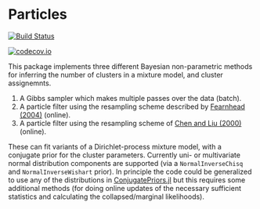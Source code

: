 # Particles

[![Build Status](https://travis-ci.org/kleinschmidt/Particles.jl.svg?branch=master)](https://travis-ci.org/kleinschmidt/Particles.jl)

[![codecov.io](http://codecov.io/github/kleinschmidt/Particles.jl/coverage.svg?branch=master)](http://codecov.io/github/kleinschmidt/Particles.jl?branch=master)

This package implements three different Bayesian non-parametric methods for
inferring the number of clusters in a mixture model, and cluster assignemnts.

1. A Gibbs sampler which makes multiple passes over the data (batch).
2. A particle filter using the resampling scheme described by [Fearnhead
   (2004)](https://doi.org/10.1023/B:STCO.0000009418.04621.cd) (online).
3. A particle filter using the resampling scheme of [Chen and Liu
   (2000)](https://doi.org/10.1111/1467-9868.00246) (online).

These can fit variants of a Dirichlet-process mixture model, with a conjugate
prior for the cluster parameters.  Currently uni- or multivariate normal
distribution components are supported (via a `NormalInverseChisq` and
`NormalInverseWishart` prior).  In principle the code could be generalized to
use any of the distributions in
[ConjugatePriors.jl](https://github.com/JuliaStats/ConjugatePriors.jl) but this
requires some additional methods (for doing online updates of the necessary
sufficient statistics and calculating the collapsed/marginal likelihoods).
